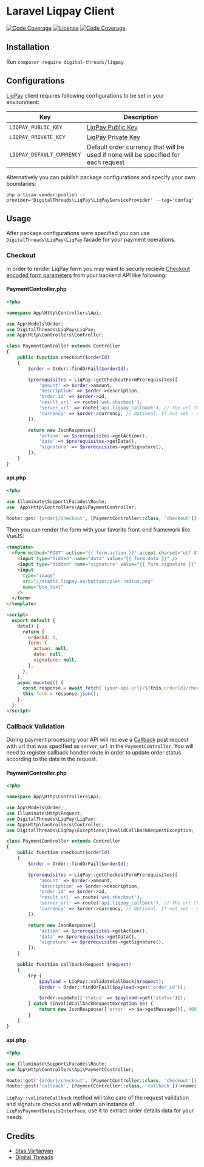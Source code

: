 # Laravel Liqpay Client

[![Code Coverage](https://img.shields.io/github/v/release/Digital-Threads/Liqpay)](https://github.com/Digital-Threads/Liqpay/releases) [![License](https://img.shields.io/github/license/digital-threads/liqpay)](https://github.com/Digital-Threads/Liqpay/blob/master/LICENSE) [![Code Coverage](https://codecov.io/gh/Digital-Threads/Liqpay/branch/develop/graph/badge.svg)](https://codecov.io/gh/Digital-Threads/Liqpay)

## Installation

Run `composer require digital-threads/liqpay`

## Configurations

[LiqPay](https://www.liqpay.ua) client requires following configurations to be set in your environment:

| Key                       | Description                                                                         |
| ------------------------- | ----------------------------------------------------------------------------------- |
| `LIQPAY_PUBLIC_KEY`       | [LiqPay Public Key](https://www.liqpay.ua/ru/registration)                          |
| `LIQPAY_PRIVATE_KEY`      | [LiqPay Private Key](https://www.liqpay.ua/ru/registration)                         |
| `LIQPAY_DEFAULT_CURRENCY` | Default order currency that will be used if none will be specified for each request |

Alternatively you can publish package configurations and specify your own boundaries:

`php artisan vendor:publish --provider='DigitalThreads\LiqPay\LiqPayServiceProvider' --tag='config'`

## Usage

After package configurations were specified you can use `DigitalThreads\LiqPay\LiqPay` facade for your payment operations.

### Checkout

In order to render LiqPay form you may want to securly recieve [Checkout encoded form parameters](https://www.liqpay.ua/documentation/api/aquiring/checkout/doc) from your backend API like following:

#### PaymentController.php

```php
<?php

namespace App\Http\Controllers\Api;

use App\Models\Order;
use DigitalThreads\LiqPay\LiqPay;
use App\Http\Controllers\Controller;

class PaymentController extends Controller
{
    public function checkout($orderId)
    {
        $order = Order::findOrFail($orderId);

        $prerequisites = LiqPay::getCheckoutFormPrerequisites([
            'amount' => $order->amount,
            'description' => $order->description,
            'order_id' => $order->id,
            'result_url' => route('web.checkout'),
            'server_url' => route('api.liqpay_callback'), // The url that wil be used for order webhook notification
            'currency' => $order->currency, // Optional. If not set - default currency will be used.
        ]);

        return new JsonResponse([
            'action' => $prerequisites->getAction(),
            'data' => $prerequisites->getData(),
            'signature' => $prerequisites->getSignature(),
        ]);
    }
}
```

#### api.php

```php
<?php

use Illuminate\Support\Facades\Route;
use  App\Http\Controllers\Api\PaymentController;

Route::get('{order}/checkout', [PaymentController::class, 'checkout']);
```

Then you can render the form with your favorite front-end framework like VueJS:

```html
<template>
  <form method="POST" action="{{ form.action }}" accept-charset="utf-8">
    <input type="hidden" name="data" value="{{ form.data }}" />
    <input type="hidden" name="signature" value="{{ form.signature }}" />
    <input
      type="image"
      src="//static.liqpay.ua/buttons/p1en.radius.png"
      name="btn_text"
    />
  </form>
</template>

<script>
  export default {
    data() {
      return {
        orderId: 1,
        form: {
          action: null,
          data: null,
          signature: null,
        },
      };
    },
    async mounted() {
      const response = await fetch(`{your-api-url}/${this.orderId}/checkout`);
      this.form = response.json();
    },
  };
</script>
```

### Callback Validation

During payment processing your API will recieve a [Callback](https://www.liqpay.ua/documentation/api/callback) post request with url that was specified as `server_url` in the `PaymentController`. You will need to register callback handler route in order to update order status according to the data in the request.

#### PaymentController.php

```php
<?php

namespace App\Http\Controllers\Api;

use App\Models\Order;
use Illuminate\Http\Request;
use DigitalThreads\LiqPay\LiqPay;
use App\Http\Controllers\Controller;
use DigitalThreads\LiqPay\Exceptions\InvalidCallbackRequestException;

class PaymentController extends Controller
{
    public function checkout($orderId)
    {
        $order = Order::findOrFail($orderId);

        $prerequisites = LiqPay::getCheckoutFormPrerequisites([
            'amount' => $order->amount,
            'description' => $order->description,
            'order_id' => $order->id,
            'result_url' => route('web.checkout'),
            'server_url' => route('api.liqpay_callback'), // The url that wil be used for order webhook notification
            'currency' => $order->currency, // Optional. If not set - default currency will be used.
        ]);

        return new JsonResponse([
            'action' => $prerequisites->getAction(),
            'data' => $prerequisites->getData(),
            'signature' => $prerequisites->getSignature(),
        ]);
    }

    public function callback(Request $request)
    {
        try {
            $payload = LiqPay::validateCallback($request);
            $order = Order::findOrFail($payload->get('order_id'));

            $order->update(['status' => $payload->get('status')]);
        } catch (InvalidCallbackRequestException $e) {
            return new JsonResponse(['error' => $e->getMessage()], 400);
        }
    }
}
```

#### api.php

```php
<?php

use Illuminate\Support\Facades\Route;
use App\Http\Controllers\Api\PaymentController;

Route::get('{order}/checkout', [PaymentController::class, 'checkout']);
Route::post('callback', [PaymentController::class, 'callback'])->name('liqpay_callback');
```

`LiqPay::validateCallback` method will take care of the request validation and signature checks and will return an instance of `LiqPayPaymentDetailsInterface`, use it to extract order details data for your needs.

## Credits

- [Stas Vartanyan](https://github.com/vaawebdev)
- [Digital Threads](https://github.com/Digital-Threads)
